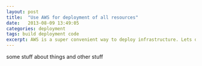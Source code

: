 ```yaml
---
layout: post
title:  "Use AWS for deployment of all resources"
date:   2013-08-09 13:49:05
categories: deployment
tags: build deployment code
excerpt: AWS is a super convenient way to deploy infrastructure. Lets do it more
---
```


some stuff about things and other stuff
